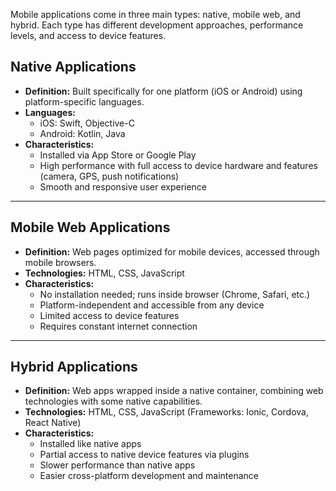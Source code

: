 Mobile applications come in three main types: native, mobile web, and hybrid. Each type has different development approaches, performance levels, and access to device features. 

## Native Applications

- **Definition:** Built specifically for one platform (iOS or Android) using platform-specific languages.
- **Languages:**
    - iOS: Swift, Objective-C
    - Android: Kotlin, Java
- **Characteristics:**
    - Installed via App Store or Google Play
    - High performance with full access to device hardware and features (camera, GPS, push notifications)
    - Smooth and responsive user experience


---

## Mobile Web Applications

- **Definition:** Web pages optimized for mobile devices, accessed through mobile browsers.
- **Technologies:** HTML, CSS, JavaScript
- **Characteristics:**
    - No installation needed; runs inside browser (Chrome, Safari, etc.)
    - Platform-independent and accessible from any device
    - Limited access to device features
    - Requires constant internet connection



---

## Hybrid Applications

- **Definition:** Web apps wrapped inside a native container, combining web technologies with some native capabilities.
- **Technologies:** HTML, CSS, JavaScript (Frameworks: Ionic, Cordova, React Native)
- **Characteristics:**
    - Installed like native apps
    - Partial access to native device features via plugins
    - Slower performance than native apps
    - Easier cross-platform development and maintenance
